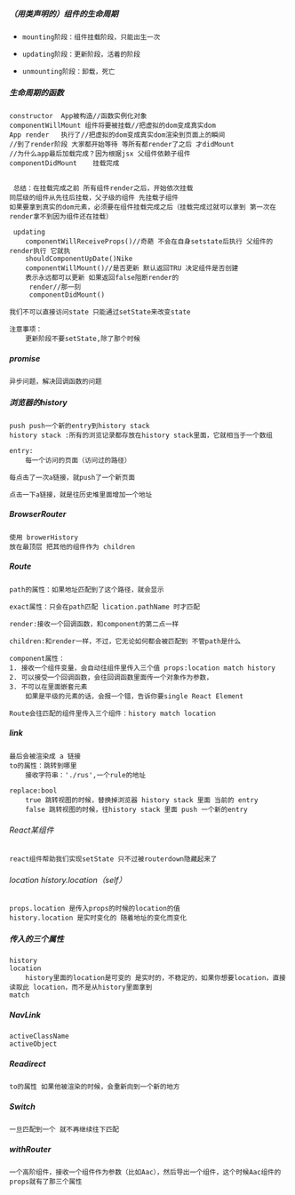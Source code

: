 ##### （用类声明的）组件的生命周期


-     mounting阶段：组件挂载阶段，只能出生一次 
-     updating阶段：更新阶段，活着的阶段
-     unmounting阶段：卸载，死亡
    
##### 生命周期的函数

    constructor  App被构造//函数实例化对象
    componentWillMount 组件将要被挂载//把虚拟的dom变成真实dom
    App render   执行了//把虚拟的dom变成真实dom渲染到页面上的瞬间
    //到了render阶段 大家都开始等待 等所有都render了之后 才didMount
    //为什么app最后加载完成？因为根据jsx 父组件依赖子组件
    componentDidMount    挂载完成
    

     总结：在挂载完成之前 所有组件render之后，开始依次挂载
    同层级的组件从先往后挂载，父子级的组件 先挂载子组件
    如果要拿到真实的dom元素，必须要在组件挂载完成之后（挂载完成过就可以拿到 第一次在render拿不到因为组件还在挂载）
    
     updating
        componentWillReceiveProps()//奇葩 不会在自身setstate后执行 父组件的render执行 它就执
        shouldComponentUpDate()Nike
        componentWillMount()//是否更新 默认返回TRU 决定组件是否创建
        表示永远都可以更新 如果返回false阻断render的  
         render//那一刻
         componentDidMount()
         
    我们不可以直接访问state 只能通过setState来改变state
    
    注意事项：
        更新阶段不要setState,除了那个时候
        
        
#####  promise

    异步问题，解决回调函数的问题
    
##### 浏览器的history
    push push一个新的entry到history stack
    history stack :所有的浏览记录都存放在history stack里面，它就相当于一个数组
    
    entry:
        每一个访问的页面（访问过的路径）
        
    每点击了一次a链接，就push了一个新页面
    
    点击一下a链接，就是往历史堆里面增加一个地址
    
##### BrowserRouter
    使用 browerHistory
    放在最顶层 把其他的组件作为 children 
    
    
##### Route
    path的属性：如果地址匹配到了这个路径，就会显示
    
    exact属性：只会在path匹配 lication.pathName 时才匹配 
    
    render:接收一个回调函数，和component的第二点一样
    
    children:和render一样，不过，它无论如何都会被匹配到 不管path是什么
    
    component属性：
    1. 接收一个组件变量，会自动往组件里传入三个值 props:location match history
    2. 可以接受一个回调函数，会往回调函数里面传一个对象作为参数，
    3. 不可以在里面嵌套元素
        如果是平级的元素的话，会报一个错，告诉你要single React Element
        
    Route会往匹配的组件里传入三个组件：history match location
    
    
##### link
    最后会被渲染成 a 链接
    to的属性：跳转到哪里
        接收字符串：'./rus',一个rule的地址
    
    replace:bool
        true 跳转视图的时候，替换掉浏览器 history stack 里面 当前的 entry
        false 跳转视图的时候，往history stack 里面 push 一个新的entry


###### React某组件
    react组件帮助我们实现setState 只不过被routerdown隐藏起来了
    
###### location   history.location（self）
    props.location 是传入props的时候的location的值
    history.location 是实时变化的 随着地址的变化而变化
    
##### 传入的三个属性
    history
    location
        history里面的location是可变的 是实时的，不稳定的，如果你想要location，直接读取此 location，而不是从history里面拿到
    match

##### NavLink
    activeClassName
    activeObject
##### Readirect
    to的属性 如果他被渲染的时候，会重新向到一个新的地方
##### Switch
    一旦匹配到一个 就不再继续往下匹配
##### withRouter
    一个高阶组件，接收一个组件作为参数（比如Aac），然后导出一个组件，这个时候Aac组件的props就有了那三个属性
    
        